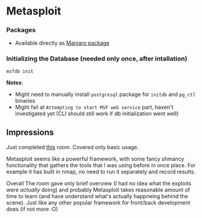 # Metasploit

### Packages
* Available directly as [Manjaro package](https://discover.manjaro.org/packages/metasploit)


### Initializing the Database (needed only once, after intallation)
```
msfdb init
```

**Notes**:
* Might need to manually install `postgresql` package for `initdb` and `pg_ctl` binaries
* Might fail at `Attempting to start MSF web service` part, haven't investigated yet (CLI should still work if db initialization went well)


## Impressions
Just completed [this](https://tryhackme.com/room/rpmetasploit) room. Covered only basic usage.

Metasploit seems like a powerful framework, with some fancy shmancy functionality that gathers the tools that I was using before in once place. For example it has built in nmap, no need to run it separately and record results.

Overall The room gave only brief overview (I had no idea what the exploits were *actually* doing) and probably Metasploit takes reasonable amount of time to learn (and have understand what's actually happneing behind the scene). Just like any other popular framework for front/back development does (if not more :O)
